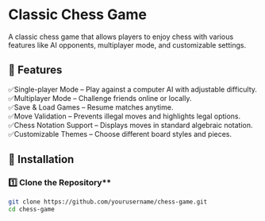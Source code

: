# Classic Chess Game  

A classic chess game that allows players to enjoy chess with various features like AI opponents, multiplayer mode, and customizable settings.  

## 🎯 Features  
✅Single-player Mode – Play against a computer AI with adjustable difficulty.  
✅Multiplayer Mode – Challenge friends online or locally.  
✅Save & Load Games – Resume matches anytime.  
✅Move Validation – Prevents illegal moves and highlights legal options.  
✅Chess Notation Support – Displays moves in standard algebraic notation.  
✅Customizable Themes – Choose different board styles and pieces.  

## 🚀 Installation  

### 1️⃣ Clone the Repository**  
```sh
git clone https://github.com/yourusername/chess-game.git
cd chess-game
